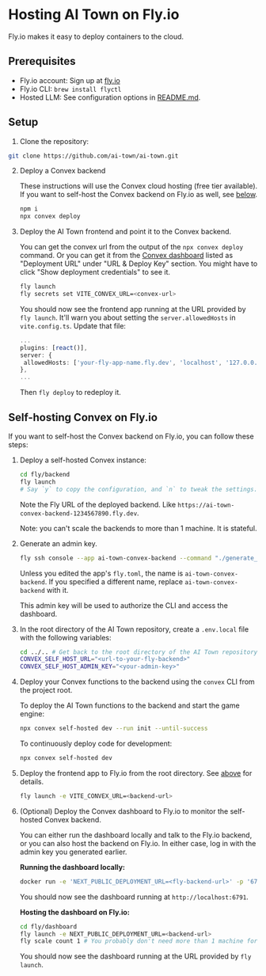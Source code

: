 # Hosting AI Town on Fly.io

Fly.io makes it easy to deploy containers to the cloud.

## Prerequisites

- Fly.io account: Sign up at [fly.io](https://fly.io)
- Fly.io CLI: `brew install flyctl`
- Hosted LLM: See configuration options in [README.md](../README.md#connect-an-llm).

## Setup

1. Clone the repository:

```sh
git clone https://github.com/ai-town/ai-town.git
```

2. Deploy a Convex backend

   These instructions will use the Convex cloud hosting (free tier available). If you want to
   self-host the Convex backend on Fly.io as well, see [below](#self-hosting-convex-on-flyio).

   ```sh
   npm i
   npx convex deploy
   ```

3. Deploy the AI Town frontend and point it to the Convex backend.

   You can get the convex url from the output of the `npx convex deploy` command. Or you can get it
   from the [Convex dashboard](https://dashboard.convex.dev/deployment/settings) listed as
   "Deployment URL" under "URL & Deploy Key" section. You might have to click "Show deployment
   credentials" to see it.

   ```sh
   fly launch
   fly secrets set VITE_CONVEX_URL=<convex-url>
   ```

   You should now see the frontend app running at the URL provided by `fly launch`. It'll warn you
   about setting the `server.allowedHosts` in `vite.config.ts`. Update that file:

   ```ts
   ...
   plugins: [react()],
   server: {
    allowedHosts: ['your-fly-app-name.fly.dev', 'localhost', '127.0.0.1'],
   },
   ...
   ```

   Then `fly deploy` to redeploy it.

## Self-hosting Convex on Fly.io

If you want to self-host the Convex backend on Fly.io, you can follow these steps:

1. Deploy a self-hosted Convex instance:

   ```sh
   cd fly/backend
   fly launch
   # Say `y` to copy the configuration, and `n` to tweak the settings.
   ```

   Note the Fly URL of the deployed backend. Like
   `https://ai-town-convex-backend-1234567890.fly.dev`.

   Note: you can't scale the backends to more than 1 machine. It is stateful.

2. Generate an admin key.

   ```sh
   fly ssh console --app ai-town-convex-backend --command "./generate_admin_key.sh"
   ```

   Unless you edited the app's `fly.toml`, the name is `ai-town-convex-backend`. If you specified a
   different name, replace `ai-town-convex-backend` with it.

   This admin key will be used to authorize the CLI and access the dashboard.

3. In the root directory of the AI Town repository, create a `.env.local` file with the following
   variables:

   ```sh
   cd ../.. # Get back to the root directory of the AI Town repository
   CONVEX_SELF_HOST_URL="<url-to-your-fly-backend>"
   CONVEX_SELF_HOST_ADMIN_KEY="<your-admin-key>"
   ```

4. Deploy your Convex functions to the backend using the `convex` CLI from the project root.

   To deploy the AI Town functions to the backend and start the game engine:

   ```sh
   npx convex self-hosted dev --run init --until-success
   ```

   To continuously deploy code for development:

   ```sh
   npx convex self-hosted dev
   ```

5. Deploy the frontend app to Fly.io from the root directory. See [above](#setup) for details.

   ```sh
   fly launch -e VITE_CONVEX_URL=<backend-url>
   ```

6. (Optional) Deploy the Convex dashboard to Fly.io to monitor the self-hosted Convex backend.

   You can either run the dashboard locally and talk to the Fly.io backend, or you can also host the
   backend on Fly.io. In either case, log in with the admin key you generated earlier.

   **Running the dashboard locally:**

   ```sh
   docker run -e 'NEXT_PUBLIC_DEPLOYMENT_URL=<fly-backend-url>' -p '6791:6791' 'ghcr.io/get-convex/self-hosted-dashboard:latest'
   ```

   You should now see the dashboard running at `http://localhost:6791`.

   **Hosting the dashboard on Fly.io:**

   ```sh
   cd fly/dashboard
   fly launch -e NEXT_PUBLIC_DEPLOYMENT_URL=<backend-url>
   fly scale count 1 # You probably don't need more than 1 machine for the dashboard
   ```

   You should now see the dashboard running at the URL provided by `fly launch`.
